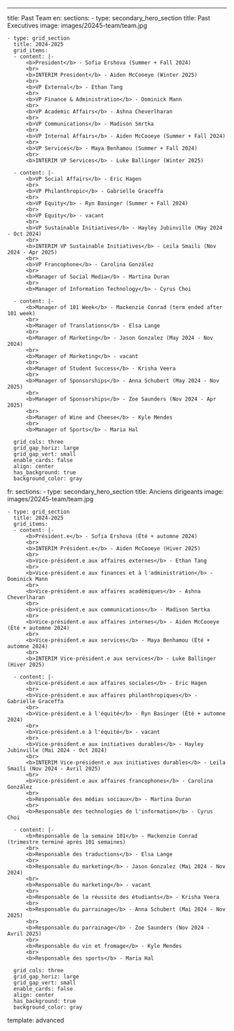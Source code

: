 ---
title: Past Team
en:
  sections:
    - type: secondary_hero_section
      title: Past Executives
      image: images/20245-team/team.jpg
        
    - type: grid_section
      title: 2024-2025
      grid_items:
      - content: |-
          <b>President</b> - Sofia Ershova (Summer + Fall 2024)
          <br>
          <b>INTERIM President</b> - Aiden McCooeye (Winter 2025)
          <br>
          <b>VP External</b> - Ethan Tang
          <br>
          <b>VP Finance & Administration</b> - Dominick Mann
          <br>
          <b>VP Academic Affairs</b> - Ashna Cheverlharan
          <br>
          <b>VP Communications</b> - Madison Smrtka
          <br>
          <b>VP Internal Affairs</b> - Aiden McCooeye (Summer + Fall 2024)
          <br>
          <b>VP Services</b> - Maya Benhamou (Summer + Fall 2024)
          <br>
          <b>INTERIM VP Services</b> - Luke Ballinger (Winter 2025)
            
      - content: |-
          <b>VP Social Affairs</b> - Eric Hagen
          <br>
          <b>VP Philanthropic</b> - Gabrielle Graceffa
          <br>
          <b>VP Equity</b> - Ryn Basinger (Summer + Fall 2024)
          <br>
          <b>VP Equity</b> - vacant
          <br>
          <b>VP Sustainable Initiatives</b> - Hayley Jubinville (May 2024 - Oct 2024)
          <br>
          <b>INTERIM VP Sustainable Initiatives</b> - Leila Smaili (Nov 2024 - Apr 2025)
          <br>
          <b>VP Francophone</b> - Carolina González
          <br>
          <b>Manager of Social Media</b> - Martina Duran
          <br>
          <b>Manager of Information Technology</b> - Cyrus Choi
            
      - content: |-
          <b>Manager of 101 Week</b> - Mackenzie Conrad (term ended after 101 week)
          <br>
          <b>Manager of Translations</b> - Elsa Lange
          <br>
          <b>Manager of Marketing</b> - Jason Gonzalez (May 2024 - Nov 2024)
          <br>
          <b>Manager of Marketing</b> - vacant
          <br>
          <b>Manager of Student Success</b> - Krisha Veera
          <br>
          <b>Manager of Sponsorships</b> - Anna Schubert (May 2024 - Nov 2025)
          <br>
          <b>Manager of Sponsorships</b> - Zoe Saunders (Nov 2024 - Apr 2025)
          <br>
          <b>Manager of Wine and Cheese</b> - Kyle Mendes
          <br>
          <b>Manager of Sports</b> - Maria Hal
          
      grid_cols: three
      grid_gap_horiz: large
      grid_gap_vert: small
      enable_cards: false
      align: center
      has_background: true
      background_color: gray

fr:
  sections:
    - type: secondary_hero_section
      title: Anciens dirigeants
      image: images/20245-team/team.jpg

    - type: grid_section
      title: 2024-2025
      grid_items:
      - content: |-
          <b>Président.e</b> - Sofia Ershova (Été + automne 2024)
          <br>
          <b>INTERIM Président.e</b> - Aiden McCooeye (Hiver 2025)
          <br>
          <b>Vice-président.e aux affaires externes</b> - Ethan Tang
          <br>
          <b>Vice-président.e aux finances et à l'administration</b> - Dominick Mann
          <br>
          <b>Vice-président.e aux affaires académiques</b> - Ashna Cheverlharan
          <br>
          <b>Vice-président.e aux communications</b> - Madison Smrtka
          <br>
          <b>Vice-président.e aux affaires internes</b> - Aiden McCooeye (Été + automne 2024)
          <br>
          <b>Vice-président.e aux services</b> - Maya Benhamou (Été + automne 2024)
          <br>
          <b>INTERIM Vice-président.e aux services</b> - Luke Ballinger (Hiver 2025)
            
      - content: |-
          <b>Vice-président.e aux affaires sociales</b> - Eric Hagen
          <br>
          <b>Vice-président.e aux affaires philanthropiques</b> - Gabrielle Graceffa
          <br>
          <b>Vice-président.e à l'équité</b> - Ryn Basinger (Été + automne 2024)
          <br>
          <b>Vice-président.e à l'équité</b> - vacant
          <br>
          <b>Vice-président.e aux initiatives durables</b> - Hayley Jubinville (Mai 2024 - Oct 2024)
          <br>
          <b>INTERIM Vice-président.e aux initiatives durables</b> - Leila Smaili (Nov 2024 - Avril 2025)
          <br>
          <b>Vice-président.e aux affaires francophones</b> - Carolina González
          <br>
          <b>Responsable des médias sociaux</b> - Martina Duran
          <br>
          <b>Responsable des technologies de l'information</b> - Cyrus Choi
            
      - content: |-
          <b>Responsable de la semaine 101</b> - Mackenzie Conrad (trimestre terminé après 101 semaines)
          <br>
          <b>Responsable des traductions</b> - Elsa Lange
          <br>
          <b>Responsable du marketing</b> - Jason Gonzalez (Mai 2024 - Nov 2024)
          <br>
          <b>Responsable du marketing</b> - vacant
          <br>
          <b>Responsable de la réussite des étudiants</b> - Krisha Veera
          <br>
          <b>Responsable du parrainage</b> - Anna Schubert (Mai 2024 - Nov 2025)
          <br>
          <b>Responsable du parrainage</b> - Zoe Saunders (Nov 2024 - Avril 2025)
          <br>
          <b>Responsable du vin et fromage</b> - Kyle Mendes
          <br>
          <b>Responsable des sports</b> - Maria Hal
            
      grid_cols: three
      grid_gap_horiz: large
      grid_gap_vert: small
      enable_cards: false
      align: center
      has_background: true
      background_color: gray
        
template: advanced